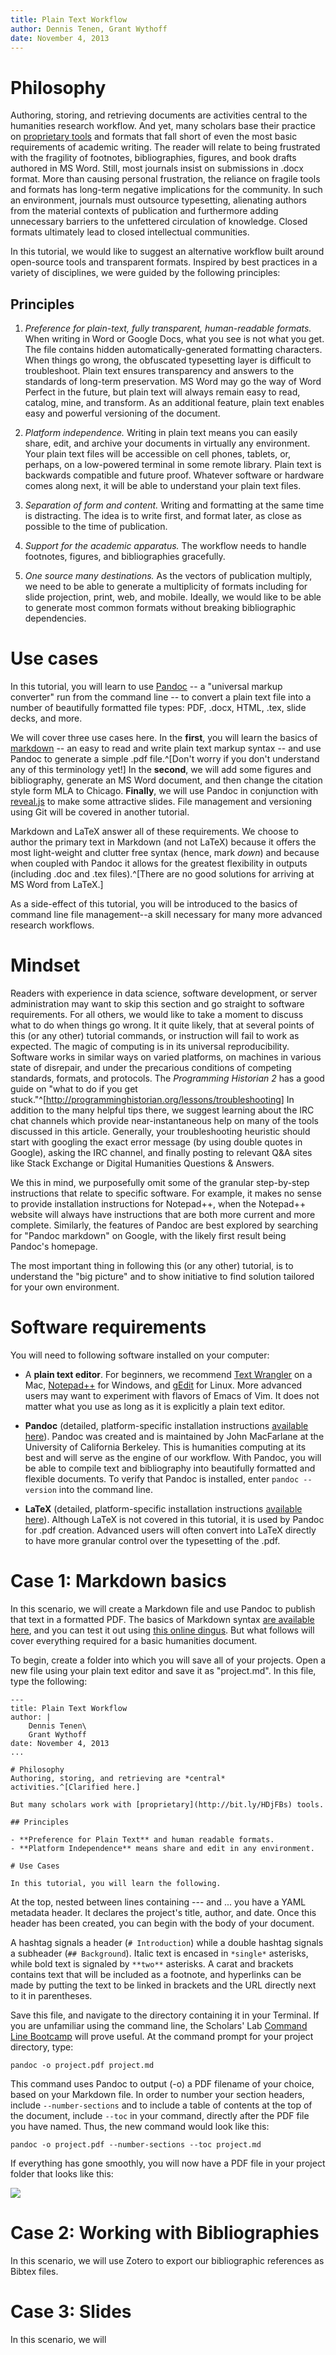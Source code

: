 ```yaml
---
title: Plain Text Workflow 
author: Dennis Tenen, Grant Wythoff
date: November 4, 2013
---
```


# Philosophy 
Authoring, storing, and retrieving documents are activities central to the humanities research workflow. And yet, many scholars base their practice on [proprietary tools](http://www.antipope.org/charlie/blog-static/2013/10/why-microsoft-word-must-die.html) and formats that fall short of even the most basic requirements of academic writing. The reader will relate to being frustrated with the fragility of footnotes, bibliographies, figures, and book drafts authored in MS Word. Still, most journals insist on submissions in .docx format. More than causing personal frustration, the reliance on fragile tools and formats has long-term negative implications for the community. In such an environment, journals must outsource typesetting, alienating authors from the material contexts of publication and furthermore adding unnecessary barriers to the unfettered circulation of knowledge. Closed formats ultimately lead to closed intellectual communities.

In this tutorial, we would like to suggest an alternative workflow built around open-source tools and transparent formats. Inspired by best practices in a variety of disciplines, we were guided by the following principles:

## Principles

1. *Preference for plain-text, fully transparent, human-readable formats.* When writing in Word or Google Docs, what you see is not what you get. The file contains hidden automatically-generated formatting characters. When things go wrong, the obfuscated typesetting layer is difficult to troubleshoot. Plain text ensures transparency and answers to the standards of long-term preservation. MS Word may go the way of Word Perfect in the future, but plain text will always remain easy to read, catalog, mine, and transform. As an additional feature, plain text enables easy and powerful versioning of the document. 

2. *Platform independence.* Writing in plain text means you can easily share, edit, and archive your documents in virtually any environment. Your plain text files will be accessible on cell phones, tablets, or, perhaps, on a low-powered terminal in some remote library. Plain text is backwards compatible and future proof. Whatever software or hardware comes along next, it will be able to understand your plain text files. 

3. *Separation of form and content.* Writing and formatting at the same time is distracting. The idea is to write first, and format later, as close as possible to the time of publication.

4. *Support for the academic apparatus.* The workflow needs to handle footnotes, figures, and bibliographies gracefully.

5. *One source many destinations.* As the vectors of publication multiply, we need to be able to generate a multiplicity of formats including for slide projection, print, web, and mobile. Ideally, we would like to be able to generate most common formats without breaking bibliographic dependencies. 

# Use cases

In this tutorial, you will learn to use [Pandoc](http://johnmacfarlane.net/pandoc/) -- a "universal markup converter" run from the command line -- to convert a plain text file into a number of beautifully formatted file types: PDF, .docx, HTML, .tex, slide decks, and more. 

We will cover three use cases here. In the **first**, you will learn the basics of [markdown](http://daringfireball.net/projects/markdown/) -- an easy to read and write plain text markup syntax -- and use Pandoc to generate a simple .pdf file.^[Don't worry if you don't understand any of this terminology yet!] In the **second**, we will add some figures and bibliography, generate an MS Word document, and then change the citation style form MLA to Chicago. **Finally**, we will use Pandoc in conjunction with [reveal.js](http://lab.hakim.se/reveal-js/#/) to make some attractive slides. File management and versioning using Git will be covered in another tutorial.

Markdown and LaTeX answer all of these requirements. We choose to author the primary text in Markdown (and not LaTeX) because it offers the most light-weight and clutter free syntax (hence, mark  *down*) and because when coupled with Pandoc it allows for the greatest flexibility in outputs (including .doc and .tex files).^[There are no good solutions for arriving at MS Word from LaTeX.]

As a side-effect of this tutorial, you will be introduced to the basics of command line file management--a skill necessary for many more advanced research workflows. 

# Mindset
Readers with experience in data science, software development, or server administration may want to skip this section and go straight to software requirements. For all others, we would like to take a moment to discuss what to do when things go wrong. It it quite likely, that at several points of this (or any other) tutorial commands, or instruction will fail to work as expected. The magic of computing is in its universal reproducibility. Software works in similar ways on varied platforms, on machines in various state of disrepair, and under the precarious conditions of competing standards, formats, and protocols. The *Programming Historian 2* has a good guide on "what to do if you get stuck."^[http://programminghistorian.org/lessons/troubleshooting] In addition to the many helpful tips there, we suggest learning about the IRC chat channels which provide near-instantaneous help on many of the tools discussed in this article. Generally, your troubleshooting heuristic should start with googling the exact error message (by using double quotes in Google), asking the IRC channel, and finally posting to relevant Q&A sites like Stack Exchange or Digital Humanities Questions & Answers.

We this in mind, we purposefully omit some of the granular step-by-step instructions that relate to specific software. For example, it makes no sense to provide installation instructions for Notepad++, when the Notepad++ website will always have instructions that are both more current and more complete. Similarly, the features of Pandoc are best explored by searching for "Pandoc markdown" on Google, with the likely first result being Pandoc's homepage.

The most important thing in following this (or any other) tutorial, is to understand the "big picture" and to show initiative to find solution tailored for your own environment. 

# Software requirements
You will need to following software installed on your computer:

* A **plain text editor**. For beginners, we recommend [Text Wrangler](http://www.barebones.com/products/textwrangler/) on a Mac, [Notepad++](http://notepad-plus-plus.org/) for Windows, and [gEdit](https://projects.gnome.org/gedit/) for Linux. More advanced users may want to experiment with flavors of Emacs of Vim. It does not matter what you use as long as it is explicitly a plain text editor. 

* **Pandoc** (detailed, platform-specific installation instructions [available here](http://johnmacfarlane.net/pandoc/installing.html)). Pandoc was created and is maintained by John MacFarlane at the University of California Berkeley. This is humanities computing at its best and will serve as the engine of our workflow. With Pandoc, you will be able to compile text and bibliography into beautifully formatted and flexible documents. To verify that Pandoc is installed, enter ```pandoc --version``` into the command line.

* **LaTeX** (detailed, platform-specific installation instructions [available here](http://johnmacfarlane.net/pandoc/installing.html)). Although LaTeX is not covered in this tutorial, it is used by Pandoc for .pdf creation. Advanced users will often convert into LaTeX directly to have more granular control over the typesetting of the .pdf.

# Case 1: Markdown basics

In this scenario, we will create a Markdown file and use Pandoc to publish that text in a formatted PDF. The basics of Markdown syntax [are available here](http://daringfireball.net/projects/markdown/syntax), and you can test it out using [this online dingus](http://daringfireball.net/projects/markdown/dingus). But what follows will cover everything required for a basic humanities document.

To begin, create a folder into which you will save all of your projects. Open a new file using your plain text editor and save it as "project.md". In this file, type the following:

```
---
title: Plain Text Workflow 
author: |
    Dennis Tenen\
    Grant Wythoff
date: November 4, 2013
...

# Philosophy 
Authoring, storing, and retrieving are *central* activities.^[Clarified here.] 

But many scholars work with [proprietary](http://bit.ly/HDjFBs) tools.

## Principles

- **Preference for Plain Text** and human readable formats.
- **Platform Independence** means share and edit in any environment.

# Use Cases

In this tutorial, you will learn the following.
```

At the top, nested between lines containing --- and ... you have a YAML metadata header. It declares the project's title, author, and date. Once this header has been created, you can begin with the body of your document.

A hashtag signals a header (```# Introduction```) while a double hashtag signals a subheader (```## Background```).  Italic text is encased in ```*single*``` asterisks, while bold text is signaled by ```**two**``` asterisks. A carat and brackets contains text that will be included as a footnote, and hyperlinks can be made by putting the text to be linked in brackets and the URL directly next to it in parentheses.

Save this file, and navigate to the directory containing it in your Terminal. If you are unfamiliar using the command line, the Scholars' Lab [Command Line Bootcamp](http://praxis.scholarslab.org/tutorials/bash/) will prove useful.  At the command prompt for your project directory, type:

```
pandoc -o project.pdf project.md
```

This command uses Pandoc to output (-o) a PDF filename of your choice, based on your Markdown file.  In order to number your section headers, include ```--number-sections``` and to include a table of contents at the top of the document, include ```--toc``` in your command, directly after the PDF file you have named.  Thus, the new command would look like this:

```
pandoc -o project.pdf --number-sections --toc project.md
```

If everything has gone smoothly, you will now have a PDF file in your project folder that looks like this:

![](PDFoutput1.png)

# Case 2: Working with Bibliographies

In this scenario, we will use Zotero to export our bibliographic references as Bibtex files.

# Case 3: Slides 

In this scenario, we will
